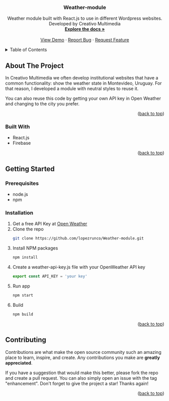 <div id="top"></div>

<!-- PROJECT LOGO -->
<br />
<div align="center">
<h3 align="center">Weather-module</h3>

  <p align="center">
    Weather module built with React.js to use in different Wordpress websites. 
    <br />
    Developed by Creativo Multimedia
    <br />
    <a href="https://github.com/lopezrunco/Weather-module"><strong>Explore the docs »</strong></a>
    <br />
    <br />
    <a href="https://weather-module.web.app/">View Demo</a>
    ·
    <a href="https://github.com/lopezrunco/Weather-module/issues">Report Bug</a>
    ·
    <a href="https://github.com/lopezrunco/Weather-module/issues">Request Feature</a>
  </p>
</div>



<!-- TABLE OF CONTENTS -->
<details>
  <summary>Table of Contents</summary>
  <ol>
    <li>
      <a href="#about-the-project">About The Project</a>
      <ul>
        <li><a href="#built-with">Built With</a></li>
      </ul>
    </li>
    <li>
      <a href="#getting-started">Getting Started</a>
      <ul>
        <li><a href="#prerequisites">Prerequisites</a></li>
        <li><a href="#installation">Installation</a></li>
      </ul>
    </li>
    <li><a href="#contributing">Contributing</a></li>
  </ol>
</details>



<!-- ABOUT THE PROJECT -->
## About The Project

In Creativo Multimedia we often develop institutional websites that have a common functionality: show the weather state in Montevideo, Uruguay. For that reason, I developed a module with neutral styles to reuse it.

You can also reuse this code by getting your own API key in Open Weather and changing to the city you prefer.

<p align="right">(<a href="#top">back to top</a>)</p>



### Built With

* React.js
* Firebase

<p align="right">(<a href="#top">back to top</a>)</p>



<!-- GETTING STARTED -->
## Getting Started

### Prerequisites

* node.js
* npm

### Installation

1. Get a free API Key at [Open Weather](https://openweathermap.org/api)
2. Clone the repo
   ```sh
   git clone https://github.com/lopezrunco/Weather-module.git
   ```
3. Install NPM packages
   ```sh
   npm install
   ```
4. Create a weather-api-key.js file with your OpenWeather API key
    ```js
    export const API_KEY = 'your key'
    ```
5. Run app
    ```sh
    npm start
    ```
6. Build
    ```sh
    npm build
    ```

<p align="right">(<a href="#top">back to top</a>)</p>



<!-- CONTRIBUTING -->
## Contributing

Contributions are what make the open source community such an amazing place to learn, inspire, and create. Any contributions you make are **greatly appreciated**.

If you have a suggestion that would make this better, please fork the repo and create a pull request. You can also simply open an issue with the tag "enhancement".
Don't forget to give the project a star! Thanks again!

<p align="right">(<a href="#top">back to top</a>)</p>


